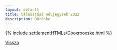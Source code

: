 ```yaml
---
layout: default
title: Választási névjegyzék 2022
description: Döröske
---
```


{% include settlementHTMLs/Dooxrooxske.html %}

[Vissza](../)